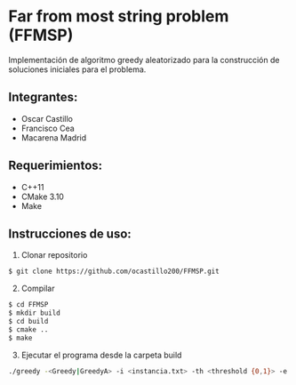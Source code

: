 # Far from most string problem (FFMSP)

Implementación de algoritmo greedy aleatorizado para la construcción de soluciones iniciales para el problema.

## Integrantes:
- Oscar Castillo
- Francisco Cea
- Macarena Madrid

## Requerimientos:
- C++11
- CMake 3.10
- Make

## Instrucciones de uso:
1. Clonar repositorio
```bash
$ git clone https://github.com/ocastillo200/FFMSP.git
```
2. Compilar
```bash
$ cd FFMSP
$ mkdir build
$ cd build
$ cmake ..
$ make
```
3. Ejecutar el programa desde la carpeta build
```bash
./greedy -<Greedy|GreedyA> -i <instancia.txt> -th <threshold {0,1}> -e <valor epsilon para desiciones aleatorias {0,1}>
```

